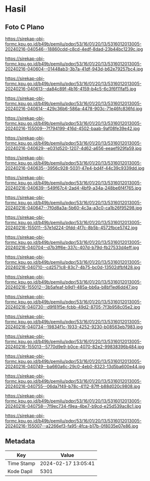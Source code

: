 # Hasil

## Foto C Plano

https://sirekap-obj-formc.kpu.go.id/b49b/pemilu/pdpr/53/16/01/20/13/5316012013005-20240216-040546--18860cdd-c8cd-4edf-8dad-23b44bc1239c.jpg

https://sirekap-obj-formc.kpu.go.id/b49b/pemilu/pdpr/53/16/01/20/13/5316012013005-20240216-040604--01448ab3-3b7a-41df-943d-b62e79257bc4.jpg

https://sirekap-obj-formc.kpu.go.id/b49b/pemilu/pdpr/53/16/01/20/13/5316012013005-20240216-040613--da84c89f-4b16-4159-b4c5-6c3f6f11faf5.jpg

https://sirekap-obj-formc.kpu.go.id/b49b/pemilu/pdpr/53/16/01/20/13/5316012013005-20240216-040614--429c36b6-586a-4478-903c-71e46fc836fd.jpg

https://sirekap-obj-formc.kpu.go.id/b49b/pemilu/pdpr/53/16/01/20/13/5316012013005-20240216-155009--7f794199-416d-4502-baab-9af08fe39e42.jpg

https://sirekap-obj-formc.kpu.go.id/b49b/pemilu/pdpr/53/16/01/20/13/5316012013005-20240216-040629--e031d520-1207-4d62-a656-eeaef929fa59.jpg

https://sirekap-obj-formc.kpu.go.id/b49b/pemilu/pdpr/53/16/01/20/13/5316012013005-20240216-040635--3956c928-5031-47e4-bd4f-44c39c9339dd.jpg

https://sirekap-obj-formc.kpu.go.id/b49b/pemilu/pdpr/53/16/01/20/13/5316012013005-20240216-040639--549f67c4-2ad4-4bf9-a34a-248be6f4f765.jpg

https://sirekap-obj-formc.kpu.go.id/b49b/pemilu/pdpr/53/16/01/20/13/5316012013005-20240216-040647--7f0d8a3a-5b60-4c3a-a3c0-ca1b26f95298.jpg

https://sirekap-obj-formc.kpu.go.id/b49b/pemilu/pdpr/53/16/01/20/13/5316012013005-20240216-155011--57e1d224-0fdd-4f7c-8b5b-4572fbce5742.jpg

https://sirekap-obj-formc.kpu.go.id/b49b/pemilu/pdpr/53/16/01/20/13/5316012013005-20240216-040704--d7b3ff6e-337c-407d-b79d-fb27533d4eff.jpg

https://sirekap-obj-formc.kpu.go.id/b49b/pemilu/pdpr/53/16/01/20/13/5316012013005-20240216-040710--cd2571c8-83c7-4b75-bc0d-13502dfbf428.jpg

https://sirekap-obj-formc.kpu.go.id/b49b/pemilu/pdpr/53/16/01/20/13/5316012013005-20240216-155012--3b5afeaf-b9d1-485a-bb6a-b8bf1ed6dd47.jpg

https://sirekap-obj-formc.kpu.go.id/b49b/pemilu/pdpr/53/16/01/20/13/5316012013005-20240216-040730--d9f81f5e-fcbb-49d2-8705-7f3b958c05e2.jpg

https://sirekap-obj-formc.kpu.go.id/b49b/pemilu/pdpr/53/16/01/20/13/5316012013005-20240216-040734--19834f1c-1933-4252-9230-b08563eb7983.jpg

https://sirekap-obj-formc.kpu.go.id/b49b/pemilu/pdpr/53/16/01/20/13/5316012013005-20240216-155013--5770d9e9-b0ce-4070-82e2-99838396b484.jpg

https://sirekap-obj-formc.kpu.go.id/b49b/pemilu/pdpr/53/16/01/20/13/5316012013005-20240216-040749--ba660a6c-29c0-4eb0-8323-13d5ba600e44.jpg

https://sirekap-obj-formc.kpu.go.id/b49b/pemilu/pdpr/53/16/01/20/13/5316012013005-20240216-040755--06da7f49-b78c-4112-87ff-b88d020c9808.jpg

https://sirekap-obj-formc.kpu.go.id/b49b/pemilu/pdpr/53/16/01/20/13/5316012013005-20240216-040758--7f9ec734-f9ea-4be7-b9cd-e25d539ac8c1.jpg

https://sirekap-obj-formc.kpu.go.id/b49b/pemilu/pdpr/53/16/01/20/13/5316012013005-20240216-155007--a2266ef3-fa95-4fca-b17b-0f8035e07e86.jpg


## Metadata

| Key        | Value               |
| ---------- | ------------------- |
| Time Stamp | 2024-02-17 13:05:41 |
| Kode Dapil | 5301                |



